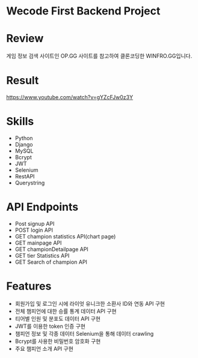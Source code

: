 # Wecode First Backend Project

# Review
 게임 정보 검색 사이트인 OP.GG 사이트를 참고하여 클론코딩한 WINFRO.GG입니다.

# Result
https://www.youtube.com/watch?v=gYZcFJw0z3Y


# Skills
- Python
- Django
- MySQL
- Bcrypt
- JWT
- Selenium
- RestAPI
- Querystring

# API Endpoints
- Post signup API
- POST login API
- GET champion statistics API(chart page)
- GET mainpage API
- GET championDetailpage API
- GET tier Statistics API
- GET Search of champion API

# Features
- 회원가입 및 로그인 시에 라이엇 유니크한 소환사 ID와 연동 API 구현
- 전체 챔피언에 대한 승률 통계 데이터 API 구현
- 티어별 인원 및 분포도 데이터 API 구현
- JWT를 이용한 token 인증 구현
- 챔피언 정보 및 각종 데이터 Selenium을 통해 데이터 crawling 
- Bcrypt를 사용한 비밀번호 암호화 구현
- 주요 챔피언 소개 API 구현

